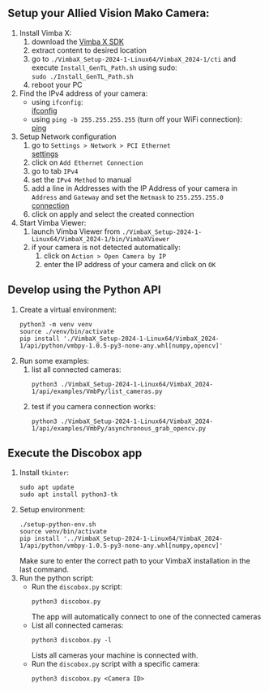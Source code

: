 
## Setup your Allied Vision Mako Camera:

1. Install Vimba X:
    1. download the [Vimba X SDK](https://www.alliedvision.com/en/products/software/vimba-x-sdk/)
    1. extract content to desired location
    1. go to `./VimbaX_Setup-2024-1-Linux64/VimbaX_2024-1/cti` and execute `Install_GenTL_Path.sh` using sudo:\
    `sudo ./Install_GenTL_Path.sh`
    1. reboot your PC
1. Find the IPv4 address of your camera:
    - using `ifconfig`:\
    [ifconfig](./imgs/ifconfig.png)
    - using `ping -b 255.255.255.255` (turn off your WiFi connection):\
    [ping](./imgs/ping.png)
1. Setup Network configuration
    1. go to `Settings > Network > PCI Ethernet`\
    [settings](./imgs/settings.png)
    1. click on `Add Ethernet Connection`
    1. go to tab `IPv4`
    1. set the `IPv4 Method` to manual
    1. add a line in Addresses with the IP Address of your camera in `Address` and `Gateway` and set the `Netmask` to `255.255.255.0`\
    [connection](./imgs/connection.png)
    1. click on apply and select the created connection
1. Start Vimba Viewer:
    1. launch Vimba Viewer from `./VimbaX_Setup-2024-1-Linux64/VimbaX_2024-1/bin/VimbaXViewer`
    1. if your camera is not detected automatically:
        1. click on `Action > Open Camera by IP`
        1. enter the IP address of your camera and click on `OK`

## Develop using the Python API

1. Create a virtual environment:
    ```terminal
    python3 -m venv venv
    source ./venv/bin/activate
    pip install './VimbaX_Setup-2024-1-Linux64/VimbaX_2024-1/api/python/vmbpy-1.0.5-py3-none-any.whl[numpy,opencv]'
    ```
1. Run some examples:
    1. list all connected cameras:
        ```terminal
        python3 ./VimbaX_Setup-2024-1-Linux64/VimbaX_2024-1/api/examples/VmbPy/list_cameras.py
        ```
    1. test if you camera connection works:
        ```terminal
        python3 ./VimbaX_Setup-2024-1-Linux64/VimbaX_2024-1/api/examples/VmbPy/asynchronous_grab_opencv.py
        ```

## Execute the Discobox app

1. Install `tkinter`:
    ```terminal
    sudo apt update
    sudo apt install python3-tk
    ```
1. Setup environment:
    ```terminal
    ./setup-python-env.sh
    source venv/bin/activate
    pip install '../VimbaX_Setup-2024-1-Linux64/VimbaX_2024-1/api/python/vmbpy-1.0.5-py3-none-any.whl[numpy,opencv]'
    ```
    Make sure to enter the correct path to your VimbaX installation in the last command.
1. Run the python script:
    - Run the `discobox.py` script:
        ```terminal
        python3 discobox.py
        ```
        The app will automatically connect to one of the connected cameras
    - List all connected cameras:
        ```terminal
        python3 discobox.py -l
        ```
        Lists all cameras your machine is connected with.
    - Run the `discobox.py` script with a specific camera:
        ```terminal
        python3 discobox.py <Camera ID>
        ```


